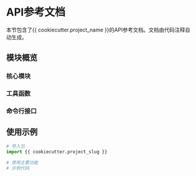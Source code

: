 # API参考文档

本节包含了{{ cookiecutter.project_name }}的API参考文档。文档由代码注释自动生成。

## 模块概览

### 核心模块

<!--
在生成的项目中，此处将使用MkDocs插件显示模块API文档:
::: {{ cookiecutter.project_slug }}
-->

### 工具函数

<!--
在生成的项目中，此处将使用MkDocs插件显示工具函数API文档:
::: {{ cookiecutter.project_slug }}.utils
-->

### 命令行接口

<!--
在生成的项目中，此处将使用MkDocs插件显示CLI API文档:
::: {{ cookiecutter.project_slug }}.cli
-->

## 使用示例

```python
# 导入包
import {{ cookiecutter.project_slug }}

# 使用主要功能
# 示例代码
```
